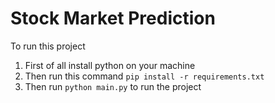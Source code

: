 # Stock Market Prediction

To run this project

1. First of all install python on your machine
2. Then run this command ```pip install -r requirements.txt```
3. Then run ```python main.py``` to run the project
